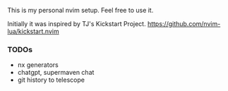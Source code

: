 This is my personal nvim setup.
Feel free to use it.

Initially it was inspired by TJ's Kickstart Project.
https://github.com/nvim-lua/kickstart.nvim

### TODOs

- nx generators
- chatgpt, supermaven chat
- git history to telescope
